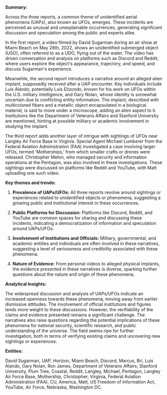 **Summary:**

Across the three reports, a common theme of unidentified aerial phenomena (UAPs), also known as UFOs, emerges. These incidents are perceived as unusual and unexplainable occurrences, generating significant discussion and speculation among the public and experts alike.

In the first report, a video filmed by David Sugarman during an air show at Miami Beach on May 28th, 2022, shows an unidentified submerged object (USO), often referred to as a UDO, flying out of the water. The video has driven conversation and analysis on platforms such as Discord and Reddit, where users explore the object's appearance, trajectory, and speed, and discuss Sugarman's experience. 

Meanwhile, the second report introduces a narrative around an alleged alien implant, supposedly received after a UAP encounter. Key individuals include Luis Alando, potentially Luis Elizondo, known for his work on UFOs within the U.S. military intelligence, and Gary Nolan, whose identity is somewhat uncertain due to conflicting entity information. The implant, described with multicolored fibers and a metallic object encapsulated in a biological material, is said to move under a microscope, adding an alien aspect to it. Institutions like the Department of Veterans Affairs and Stanford University are mentioned, hinting at possible military or academic involvement in studying the implant.

The third report adds another layer of intrigue with sightings of UFOs near Langley Air Force Base in Virginia. Special Agent Michael Lumberer from the Federal Aviation Administration (FAA) investigated a case involving larger UFOs, termed 'Motherships,' from which smaller crafts or drones were released. Christopher Melon, who managed security and information operations at the Pentagon, was also involved in these investigations. These sightings were discussed on platforms like Reddit and YouTube, with Matt uploading one such video.

**Key themes and trends:**

1. **Prevalence of UAPs/UFOs:** All three reports revolve around sightings or experiences related to unidentified objects or phenomena, suggesting a growing public and institutional interest in these occurrences.

2. **Public Platforms for Discussion:** Platforms like Discord, Reddit, and YouTube are common spaces for sharing and discussing these incidents, indicating a democratization of information and speculation around UAPs/UFOs.

3. **Involvement of Institutions and Officials:** Military, governmental, and academic entities and individuals are often involved in these narratives, suggesting a level of seriousness and credibility associated with these phenomena.

4. **Nature of Evidence:** From personal videos to alleged physical implants, the evidence presented in these narratives is diverse, sparking further questions about the nature and origin of these phenomena.

**Analytical Insights:**

The widespread discussion and analysis of UAPs/UFOs indicate an increased openness towards these phenomena, moving away from earlier dismissive attitudes. The involvement of official institutions and figures lends more weight to these discussions. However, the verifiability of the claims and evidence presented remains a significant challenge. The narratives also raise questions regarding the potential implications of these phenomena for national security, scientific research, and public understanding of the universe. The field seems ripe for further investigation, both in terms of verifying existing claims and uncovering new sightings or experiences. 

**Entities:**

David Sugarman, UAP, Horizon, Miami Beach, Discord, Marcus, Bri, Luis Alando, Gary Nolan, Ron James, Department of Veterans Affairs, Stanford University, Plum Tree, Coastal, Reddit, Langley, Michael, Pentagon, Langley Air Force Base, Mothership, Christopher, Virginia, Federal Aviation Administration (FAA), CU, America, Matt, US Freedom of Information Act, YouTube, Air Force, Nebraska, Washington DC.